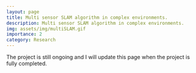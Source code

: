 ```yaml
---
layout: page
title: Multi sensor SLAM algorithm in complex environments.
description: Multi sensor SLAM algorithm in complex environments.
img: assets/img/multiSLAM.gif
importance: 2
category: Research
---
```

The project is still ongoing and I will update this page when the project is fully completed.
